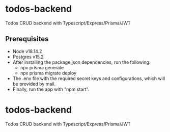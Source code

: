# todos-backend

Todos CRUD backend with Typescript/Express/Prisma/JWT

## Prerequisites

-   Node v18.14.2
-   Postgres v15.2
-   After installing the package.json dependencies, run the following:
    -   npx prisma generate
    -   npx prisma migrate deploy
-   The .env file with the required secret keys and configurations, which will be provided by mail.
-   Finally, run the app with "npm start".

# todos-backend

Todos CRUD backend with Typescript/Express/Prisma/JWT
